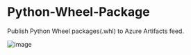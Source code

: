 # Python-Wheel-Package

Publish Python Wheel packages(.whl) to Azure Artifacts feed.

![image](https://user-images.githubusercontent.com/94110694/233154603-d6809eee-bca5-4194-a036-891071bdd31b.png)
